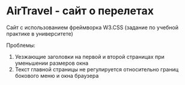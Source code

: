 # AirTravel - сайт о перелетах
Сайт с использованием фреймворка W3.CSS
(задание по учебной практике в университете)<br>

Проблемы:<br>
1. Уезжающие заголовки на первой и второй страницах при уменьшении размеров окна
2. Текст главной страницы не регулируется относительно границ бокового меню и окна браузера


